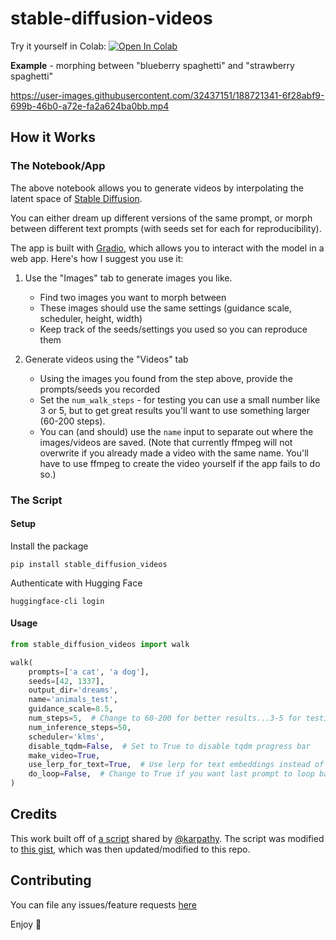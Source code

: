 # stable-diffusion-videos

Try it yourself in Colab: [![Open In Colab](https://colab.research.google.com/assets/colab-badge.svg)](https://colab.research.google.com/github/nateraw/stable-diffusion-videos/blob/main/stable_diffusion_videos.ipynb)

**Example** - morphing between "blueberry spaghetti" and "strawberry spaghetti"

https://user-images.githubusercontent.com/32437151/188721341-6f28abf9-699b-46b0-a72e-fa2a624ba0bb.mp4

## How it Works

### The Notebook/App

The above notebook allows you to generate videos by interpolating the latent space of [Stable Diffusion](https://github.com/CompVis/stable-diffusion).

You can either dream up different versions of the same prompt, or morph between different text prompts (with seeds set for each for reproducibility).

The app is built with [Gradio](https://gradio.app/), which allows you to interact with the model in a web app. Here's how I suggest you use it:

1. Use the "Images" tab to generate images you like.
    - Find two images you want to morph between
    - These images should use the same settings (guidance scale, scheduler, height, width)
    - Keep track of the seeds/settings you used so you can reproduce them

2. Generate videos using the "Videos" tab
    - Using the images you found from the step above, provide the prompts/seeds you recorded
    - Set the `num_walk_steps` - for testing you can use a small number like 3 or 5, but to get great results you'll want to use something larger (60-200 steps). 
    - You can (and should) use the `name` input to separate out where the images/videos are saved. (Note that currently ffmpeg will not overwrite if you already made a video with the same name. You'll have to use ffmpeg to create the video yourself if the app fails to do so.)

### The Script

#### Setup

Install the package

```
pip install stable_diffusion_videos
```

Authenticate with Hugging Face

```
huggingface-cli login
```

#### Usage

```python
from stable_diffusion_videos import walk

walk(
    prompts=['a cat', 'a dog'],
    seeds=[42, 1337],
    output_dir='dreams',
    name='animals_test',
    guidance_scale=8.5,
    num_steps=5,  # Change to 60-200 for better results...3-5 for testing
    num_inference_steps=50,
    scheduler='klms',
    disable_tqdm=False,  # Set to True to disable tqdm progress bar
    make_video=True,
    use_lerp_for_text=True,  # Use lerp for text embeddings instead of slerp
    do_loop=False,  # Change to True if you want last prompt to loop back to first prompt
)
```

## Credits

This work built off of [a script](https://gist.github.com/karpathy/00103b0037c5aaea32fe1da1af553355
) shared by [@karpathy](https://github.com/karpathy). The script was modified to [this gist](https://gist.github.com/nateraw/c989468b74c616ebbc6474aa8cdd9e53), which was then updated/modified to this repo. 

## Contributing

You can file any issues/feature requests [here](https://github.com/nateraw/stable-diffusion-videos/issues)

Enjoy 🤗
